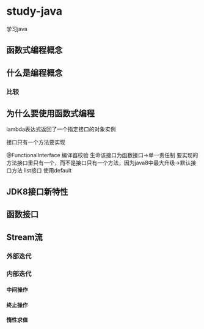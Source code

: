 # study-java
学习java

## 函数式编程概念

## 什么是编程概念

### 比较

## 为什么要使用函数式编程

lambda表达式返回了一个指定接口的对象实例

接口只有一个方法要实现


@FunctionalInterface 编译器校验 生命该接口为函数接口->单一责任制
要实现的方法接口里只有一个，而不是接口只有一个方法，因为java8中最大升级->默认接口方法
list接口 使用default

## JDK8接口新特性
## 函数接口

## Stream流
### 外部迭代
### 内部迭代
#### 中间操作
#### 终止操作
#### 惰性求值